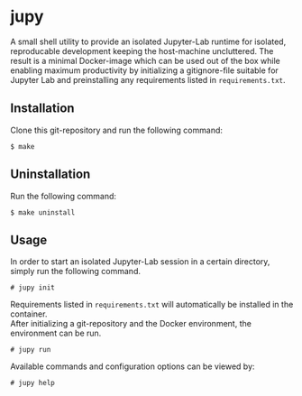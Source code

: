 # jupy
A small shell utility to provide an isolated Jupyter-Lab runtime for isolated, reproducable development keeping the host-machine uncluttered.
The result is a minimal Docker-image which can be used out of the box while enabling maximum productivity by initializing a gitignore-file suitable for Jupyter Lab and preinstalling any requirements listed in `requirements.txt`.

## Installation

Clone this git-repository and run the following command:
```shell
$ make
```

## Uninstallation

Run the following command:
```shell
$ make uninstall
```

## Usage

In order to start an isolated Jupyter-Lab session in a certain directory, simply run the following command.
```shell
# jupy init
```
Requirements listed in `requirements.txt` will automatically be installed in the container. \
After initializing a git-repository and the Docker environment, the environment can be run.
```shell
# jupy run
```

Available commands and configuration options can be viewed by:
```shell
# jupy help
```
